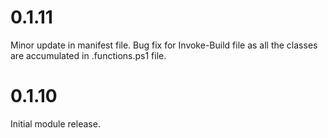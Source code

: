 # 0.1.11

Minor update in manifest file. Bug fix for Invoke-Build file as all the classes are accumulated in .functions.ps1 file.

# 0.1.10

Initial module release.